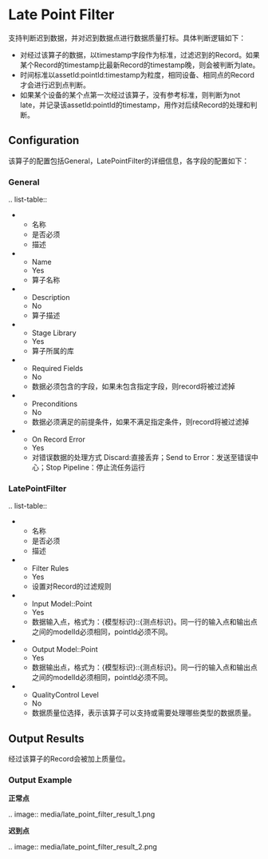 # Late Point Filter

支持判断迟到数据，并对迟到数据点进行数据质量打标。具体判断逻辑如下：

- 对经过该算子的数据，以timestamp字段作为标准，过滤迟到的Record。如果某个Record的timestamp比最新Record的timestamp晚，则会被判断为late。
- 时间标准以assetId:pointId:timestamp为粒度，相同设备、相同点的Record才会进行迟到点判断。
- 如果某个设备的某个点第一次经过该算子，没有参考标准，则判断为not late，并记录该assetId:pointId的timestamp，用作对后续Record的处理和判断。



## Configuration

该算子的配置包括General，LatePointFilter的详细信息，各字段的配置如下：

### General

.. list-table::

   * - 名称
     - 是否必须
     - 描述
   * - Name
     - Yes
     - 算子名称
   * - Description
     - No
     - 算子描述
   * - Stage Library
     - Yes
     - 算子所属的库
   * - Required Fields
     - No
     - 数据必须包含的字段，如果未包含指定字段，则record将被过滤掉
   * - Preconditions
     - No
     - 数据必须满足的前提条件，如果不满足指定条件，则record将被过滤掉
   * - On Record Error
     - Yes
     - 对错误数据的处理方式  Discard:直接丢弃；Send to Error：发送至错误中心；Stop Pipeline：停止流任务运行

### LatePointFilter

.. list-table::

   * - 名称
     - 是否必须
     - 描述
   * - Filter Rules
     - Yes
     - 设置对Record的过滤规则
   * - Input Model::Point
     - Yes
     - 数据输入点，格式为：{模型标识}::{测点标识}。同一行的输入点和输出点之间的modelId必须相同，pointId必须不同。
   * - Output Model::Point
     - Yes
     - 数据输出点，格式为：{模型标识}::{测点标识}。同一行的输入点和输出点之间的modelId必须相同，pointId必须不同。
   * - QualityControl Level
     - No
     - 数据质量位选择，表示该算子可以支持或需要处理哪些类型的数据质量。


## Output Results

经过该算子的Record会被加上质量位。

### Output Example

**正常点**

.. image:: media/late_point_filter_result_1.png

**迟到点**

.. image:: media/late_point_filter_result_2.png

<!--end-->
